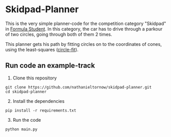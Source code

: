 # Skidpad-Planner

This is the very simple planner-code for the competition category "Skidpad" in [Formula Student](https://www.formulastudent.de/fsg/).
In this category, the car has to drive through a parkour of two circles, going through 
both of them 2 times.

This planner gets his path by fitting circles on to the coordinates of cones, using the
least-squares ([circle-fit](https://pypi.org/project/circle-fit/)).

## Run code an example-track

1. Clone this repository
```shell
git clone https://github.com/nathanieltornow/skidpad-planner.git
cd skidpad-planner
```

2. Install the dependencies
```shell
pip install -r requirements.txt
```

3. Run the code
```shell
python main.py
```

